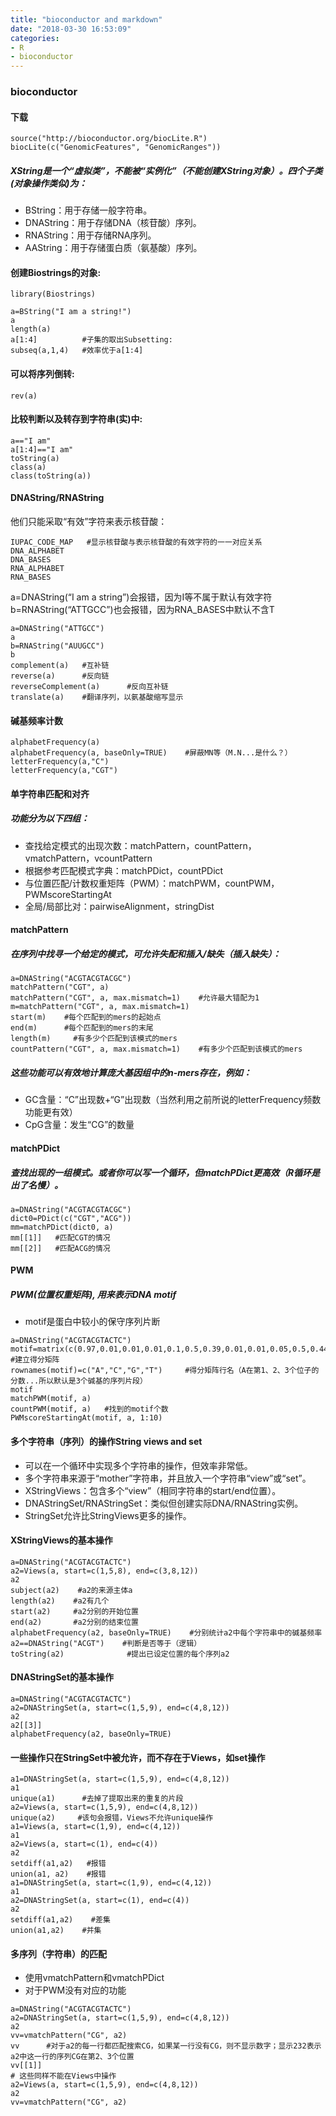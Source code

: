 ```yaml
---
title: "bioconductor and markdown"
date: "2018-03-30 16:53:09"
categories:
- R
- bioconductor
---
```


### bioconductor  
#### **下载**     

```{r cars,eval=FALSE}  
source("http://bioconductor.org/biocLite.R")  
biocLite(c("GenomicFeatures", "GenomicRanges"))  
```
      
##### XString是一个“虚拟类”，不能被“实例化”（不能创建XString对象）。四个子类(对象操作类似)为：  
 - BString：用于存储一般字符串。  
 - DNAString：用于存储DNA（核苷酸）序列。  
 - RNAString：用于存储RNA序列。  
 - AAString：用于存储蛋白质（氨基酸）序列。  
 
#### **创建Biostrings的对象:**  

```{r results="hide",message=FALSE}    
library(Biostrings)  
```  

```{r}  
a=BString("I am a string!")  
a  
length(a)   
a[1:4]          #子集的取出Subsetting:  
subseq(a,1,4)   #效率优于a[1:4]  
```  
     
#### **可以将序列倒转:**  

```{r}  
rev(a)  
```    
     
#### **比较判断以及转存到字符串(实)中:**  

```{r results='markup'}  
a=="I am"  
a[1:4]=="I am"  
toString(a)  
class(a)  
class(toString(a))  
```  
  
#### **DNAString/RNAString**  
他们只能采取“有效”字符来表示核苷酸：  

```{r}  
IUPAC_CODE_MAP   #显示核苷酸与表示核苷酸的有效字符的一一对应关系  
DNA_ALPHABET  
DNA_BASES  
RNA_ALPHABET  
RNA_BASES  
```  
    
a=DNAString(“I am a string”)会报错，因为I等不属于默认有效字符     
b=RNAString(“ATTGCC”)也会报错，因为RNA_BASES中默认不含T    
      
```{r}  
a=DNAString("ATTGCC")  
a  
b=RNAString("AUUGCC")  
b  
complement(a)   #互补链  
reverse(a)      #反向链  
reverseComplement(a)      #反向互补链  
translate(a)    #翻译序列，以氨基酸缩写显示  
```     
   
#### **碱基频率计数**  

```{r}   
alphabetFrequency(a)   
alphabetFrequency(a, baseOnly=TRUE)    #屏蔽MN等（M.N...是什么？）  
letterFrequency(a,"C")  
letterFrequency(a,"CGT")  
```  
  
#### **单字符串匹配和对齐**   
##### 功能分为以下四组：    
 - 查找给定模式的出现次数：matchPattern，countPattern，vmatchPattern，vcountPattern    
 - 根据参考匹配模式字典：matchPDict，countPDict   
 - 与位置匹配/计数权重矩阵（PWM）：matchPWM，countPWM，PWMscoreStartingAt   
 - 全局/局部比对：pairwiseAlignment，stringDist   
    
#### **matchPattern**   
##### 在序列中找寻一个给定的模式，可允许失配和插入/缺失（插入缺失）：    

```{r}    
a=DNAString("ACGTACGTACGC")   
matchPattern("CGT", a)
matchPattern("CGT", a, max.mismatch=1)    #允许最大错配为1
m=matchPattern("CGT", a, max.mismatch=1)
start(m)    #每个匹配到的mers的起始点
end(m)      #每个匹配到的mers的末尾
length(m)     #有多少个匹配到该模式的mers
countPattern("CGT", a, max.mismatch=1)    #有多少个匹配到该模式的mers
```

##### 这些功能可以有效地计算庞大基因组中的n-mers存在，例如：   
 - GC含量：“C”出现数+“G”出现数（当然利用之前所说的letterFrequency频数功能更有效）   
 - CpG含量：发生“CG”的数量    

#### **matchPDict**    
##### 查找出现的一组模式。或者你可以写一个循环，但matchPDict更高效（R循环是出了名慢）。    

```{r}  
a=DNAString("ACGTACGTACGC")  
dict0=PDict(c("CGT","ACG"))  
mm=matchPDict(dict0, a)  
mm[[1]]   #匹配CGT的情况   
mm[[2]]   #匹配ACG的情况  
```    
     
####  **PWM**    
#####  PWM(位置权重矩阵), 用来表示DNA motif    
 - motif是蛋白中较小的保守序列片断    

```{r}   
a=DNAString("ACGTACGTACTC")   
motif=matrix(c(0.97,0.01,0.01,0.01,0.1,0.5,0.39,0.01,0.01,0.05,0.5,0.44),nrow=4)  #建立得分矩阵
rownames(motif)=c("A","C","G","T")     #得分矩阵行名（A在第1、2、3个位子的分数...所以默认是3个碱基的序列片段）
motif
matchPWM(motif, a)
countPWM(motif, a)   #找到的motif个数  
PWMscoreStartingAt(motif, a, 1:10)    
```   
#### **多个字符串（序列）的操作String views and set**    
 - 可以在一个循环中实现多个字符串的操作，但效率非常低。    
 - 多个字符串来源于“mother”字符串，并且放入一个字符串“view”或“set”。   
 - XStringViews：包含多个“view”（相同字符串的start/end位置）。   
 - DNAStringSet/RNAStringSet：类似但创建实际DNA/RNAString实例。   
 - StringSet允许比StringViews更多的操作。   

#### **XStringViews的基本操作**     

```{r}   
a=DNAString("ACGTACGTACTC")  
a2=Views(a, start=c(1,5,8), end=c(3,8,12))  
a2
subject(a2)    #a2的来源主体a
length(a2)    #a2有几个
start(a2)     #a2分别的开始位置
end(a2)       #a2分别的结束位置
alphabetFrequency(a2, baseOnly=TRUE)    #分别统计a2中每个字符串中的碱基频率
a2==DNAString("ACGT")    #判断是否等于（逻辑）
toString(a2)              #提出已设定位置的每个序列a2
```

#### **DNAStringSet的基本操作**     

```{r}
a=DNAString("ACGTACGTACTC")
a2=DNAStringSet(a, start=c(1,5,9), end=c(4,8,12))
a2
a2[[3]]
alphabetFrequency(a2, baseOnly=TRUE)
```     

#### **一些操作只在StringSet中被允许，而不存在于Views，如set操作**     

```{r error=TRUE}
a1=DNAStringSet(a, start=c(1,5,9), end=c(4,8,12))
a1
unique(a1)      #去掉了提取出来的重复的片段
a2=Views(a, start=c(1,5,9), end=c(4,8,12))    
unique(a2)     #该句会报错，Views不允许unique操作
a1=Views(a, start=c(1,9), end=c(4,12))
a1
a2=Views(a, start=c(1), end=c(4))
a2
setdiff(a1,a2)   #报错
union(a1, a2)    #报错
a1=DNAStringSet(a, start=c(1,9), end=c(4,12))
a1
a2=DNAStringSet(a, start=c(1), end=c(4))
a2
setdiff(a1,a2)    #差集
union(a1,a2)    #并集
```    

#### **多序列（字符串）的匹配**      
 - 使用vmatchPattern和vmatchPDict    
 - 对于PWM没有对应的功能   
 
```{r error=TRUE}    
a=DNAString("ACGTACGTACTC")    
a2=DNAStringSet(a, start=c(1,5,9), end=c(4,8,12))    
a2    
vv=vmatchPattern("CG", a2)    
vv      #对于a2的每一行都匹配搜索CG，如果某一行没有CG，则不显示数字；显示232表示a2中这一行的序列CG在第2、3个位置    
vv[[1]]    
# 这些同样不能在Views中操作   
a2=Views(a, start=c(1,5,9), end=c(4,8,12))    
a2    
vv=vmatchPattern("CG", a2)    
```
